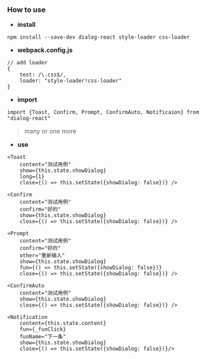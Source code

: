 ### How to use

* **install**

`npm install --save-dev dialog-react style-loader css-loader`

* **webpack.config.js**

```
// add loader
{
	test: /\.css$/,
	loader: "style-loader!css-loader"
}
```

* **import**

`import {Toast, Confirm, Prompt, ConfirmAuto, Notificaion} from "dialog-react"`

> many or one more

* **use**

```
<Toast
	content="测试用例"
	show={this.state.showDialog}
	long={1}
	close={() => this.setState({showDialog: false})} />
```

```
<Confirm
	content="测试用例"
	confirm="好的"
	show={this.state.showDialog}
	close={() => this.setState({showDialog: false})} />
```

```
<Prompt
	content="测试用例"
	confirm="好的"
	other="重新输入"
	show={this.state.showDialog}
	fun={() => this.setState({showDialog: false})}
	close={() => this.setState({showDialog: false})} />
```

```
<ConfirmAuto
	content="测试用例"
	show={this.state.showDialog}
	close={() => this.setState({showDialog: false})} />
```

```
<Notification
	content={this.state.content}
	fun={_funClick}
	funName="下一条"
	show={this.state.showDialog}
	close={() => this.setState({showDialog: false})}/>
```
